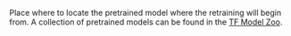 Place where to locate the pretrained model where the retraining will begin from. A collection of pretrained models can be found in the [TF Model Zoo](https://github.com/tensorflow/models/blob/master/research/object_detection/g3doc/detection_model_zoo.md).